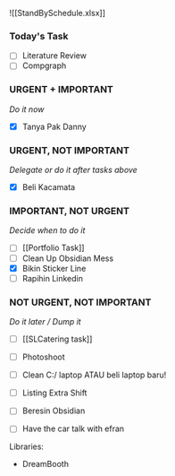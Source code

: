 []()![[StandBySchedule.xlsx]]
### Today's Task
- [ ] Literature Review
- [ ] Compgraph

### URGENT + IMPORTANT
*Do it now*
- [x] Tanya Pak Danny 

### URGENT, NOT IMPORTANT
*Delegate or do it after tasks above*
- [x] Beli Kacamata

### IMPORTANT, NOT URGENT
*Decide when to do it*
- [ ] [[Portfolio Task]]
- [ ] Clean Up Obsidian Mess
- [x] Bikin Sticker Line
- [ ] Rapihin Linkedin

### NOT URGENT, NOT IMPORTANT
*Do it later / Dump it*
- [ ] [[SLCatering task]]
- [ ] Photoshoot
- [ ] Clean C:/ laptop ATAU beli laptop baru!
- [ ] Listing Extra Shift
- [ ] Beresin Obsidian
- [ ] Have the car talk with efran


Libraries:
- DreamBooth


